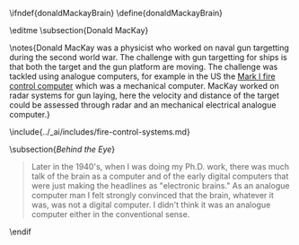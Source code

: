 \ifndef{donaldMackayBrain}
\define{donaldMackayBrain}

\editme
\subsection{Donald MacKay}

\notes{Donald MacKay was a physicist who worked on naval gun targetting during the second world war. The challenge with gun targetting for ships is that both the target and the gun platform are moving. The challenge was tackled using analogue computers, for example in the US the [Mark I fire control computer](https://en.wikipedia.org/wiki/Mark_I_Fire_Control_Computer) which was a mechanical computer. MacKay worked on radar systems for gun laying, here the velocity and distance of the target could be assessed through radar and an mechanical electrical analogue computer.}

\include{../_ai/includes/fire-control-systems.md}

\subsection{*Behind the Eye*}

> Later in the 1940\'s, when I was doing my Ph.D. work, there was much
> talk of the brain as a computer and of the early digital computers
> that were just making the headlines as \"electronic brains.\" As an
> analogue computer man I felt strongly convinced that the brain,
> whatever it was, was not a digital computer. I didn\'t think it was an
> analogue computer either in the conventional sense.



\endif
